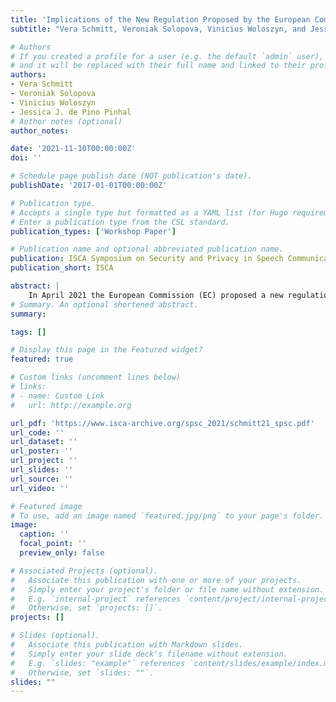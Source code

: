 ```yaml
---
title: 'Implications of the New Regulation Proposed by the European Commission on Automatic Content Moderation'
subtitle: "Vera Schmitt, Veroniak Solopova, Vinicius Woloszyn, and Jessica J. de Pino Pinhal (2021). In Proceedings of the ISCA Symposium on Security and Privacy in Speech Communication, 47-51."

# Authors
# If you created a profile for a user (e.g. the default `admin` user), write the username (folder name) here
# and it will be replaced with their full name and linked to their profile.
authors:
- Vera Schmitt
- Veroniak Solopova
- Vinicius Woloszyn
- Jessica J. de Pino Pinhal
# Author notes (optional)
author_notes: 

date: '2021-11-10T00:00:00Z'
doi: ''

# Schedule page publish date (NOT publication's date).
publishDate: '2017-01-01T00:00:00Z'

# Publication type.
# Accepts a single type but formatted as a YAML list (for Hugo requirements).
# Enter a publication type from the CSL standard.
publication_types: ['Workshop Paper']

# Publication name and optional abbreviated publication name.
publication: ISCA Symposium on Security and Privacy in Speech Communication, 47-51.
publication_short: ISCA

abstract: |
    In April 2021 the European Commission (EC) proposed a new regulation to establish a regulatory structure for the risk assessment of Artificial Intelligence (AI) systems and applications. The intended goal of initiating a harmonised legal framework for the European Union (EU) poses new challenges in developing countermeasures for hate speech and fake news detection. This analysis investigates the implications of the proposed regulations on different automatic content moderation approaches such as flagging, blocking and filtering. The fuzzy nature of the risk categories causes major challenges for the risk categorisation task and leaves room for future improvements of the proposed regulations.
# Summary. An optional shortened abstract.
summary: 

tags: []

# Display this page in the Featured widget?
featured: true

# Custom links (uncomment lines below)
# links:
# - name: Custom Link
#   url: http://example.org

url_pdf: 'https://www.isca-archive.org/spsc_2021/schmitt21_spsc.pdf'
url_code: ''
url_dataset: ''
url_poster: ''
url_project: ''
url_slides: ''
url_source: ''
url_video: ''

# Featured image
# To use, add an image named `featured.jpg/png` to your page's folder.
image:
  caption: ''
  focal_point: ''
  preview_only: false

# Associated Projects (optional).
#   Associate this publication with one or more of your projects.
#   Simply enter your project's folder or file name without extension.
#   E.g. `internal-project` references `content/project/internal-project/index.md`.
#   Otherwise, set `projects: []`.
projects: []

# Slides (optional).
#   Associate this publication with Markdown slides.
#   Simply enter your slide deck's filename without extension.
#   E.g. `slides: "example"` references `content/slides/example/index.md`.
#   Otherwise, set `slides: ""`.
slides: ""
---
```




